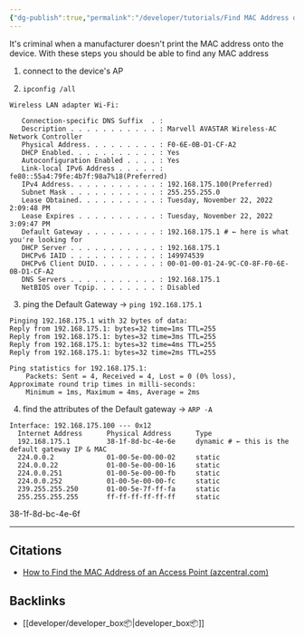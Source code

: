 ```yaml
---
{"dg-publish":true,"permalink":"/developer/tutorials/Find MAC Address of Any AP/","dgPassFrontmatter":true}
---
```


It's criminal when a manufacturer doesn't print the MAC address onto the device. With these steps you should be able to find any MAC address

1. connect to the device's AP

2. `ipconfig /all`
```shell
Wireless LAN adapter Wi-Fi:

   Connection-specific DNS Suffix  . :
   Description . . . . . . . . . . . : Marvell AVASTAR Wireless-AC Network Controller
   Physical Address. . . . . . . . . : F0-6E-0B-D1-CF-A2
   DHCP Enabled. . . . . . . . . . . : Yes
   Autoconfiguration Enabled . . . . : Yes
   Link-local IPv6 Address . . . . . : fe80::55a4:79fe:4b7f:98a7%18(Preferred)
   IPv4 Address. . . . . . . . . . . : 192.168.175.100(Preferred)
   Subnet Mask . . . . . . . . . . . : 255.255.255.0
   Lease Obtained. . . . . . . . . . : Tuesday, November 22, 2022 2:09:48 PM
   Lease Expires . . . . . . . . . . : Tuesday, November 22, 2022 3:09:47 PM
   Default Gateway . . . . . . . . . : 192.168.175.1 # ← here is what you're looking for
   DHCP Server . . . . . . . . . . . : 192.168.175.1
   DHCPv6 IAID . . . . . . . . . . . : 149974539
   DHCPv6 Client DUID. . . . . . . . : 00-01-00-01-24-9C-C0-8F-F0-6E-0B-D1-CF-A2
   DNS Servers . . . . . . . . . . . : 192.168.175.1
   NetBIOS over Tcpip. . . . . . . . : Disabled
```

3. ping the Default Gateway → `ping 192.168.175.1`
```shell
Pinging 192.168.175.1 with 32 bytes of data:
Reply from 192.168.175.1: bytes=32 time=1ms TTL=255
Reply from 192.168.175.1: bytes=32 time=3ms TTL=255
Reply from 192.168.175.1: bytes=32 time=4ms TTL=255
Reply from 192.168.175.1: bytes=32 time=2ms TTL=255

Ping statistics for 192.168.175.1:
    Packets: Sent = 4, Received = 4, Lost = 0 (0% loss),
Approximate round trip times in milli-seconds:
    Minimum = 1ms, Maximum = 4ms, Average = 2ms
```

4. find the attributes of the Default gateway → `ARP -A`
```
Interface: 192.168.175.100 --- 0x12
  Internet Address      Physical Address      Type
  192.168.175.1         38-1f-8d-bc-4e-6e     dynamic # ← this is the default gateway IP & MAC
  224.0.0.2             01-00-5e-00-00-02     static
  224.0.0.22            01-00-5e-00-00-16     static
  224.0.0.251           01-00-5e-00-00-fb     static
  224.0.0.252           01-00-5e-00-00-fc     static
  239.255.255.250       01-00-5e-7f-ff-fa     static
  255.255.255.255       ff-ff-ff-ff-ff-ff     static
```
 38-1f-8d-bc-4e-6f
 
---
## Citations
- [How to Find the MAC Address of an Access Point (azcentral.com) ](https://yourbusiness.azcentral.com/mac-address-access-point-19756.html)

## Backlinks
- [[developer/developer_box📦\|developer_box📦]]